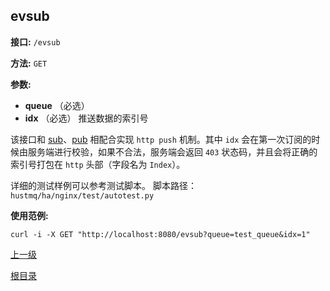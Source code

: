 ## evsub ##

**接口:** `/evsub`

**方法:** `GET`

**参数:** 

*  **queue** （必选）  
*  **idx** （必选）  推送数据的索引号
  
该接口和 [sub](sub.md)、[pub](pub.md) 相配合实现 `http push` 机制。其中 `idx` 会在第一次订阅的时候由服务端进行校验，如果不合法，服务端会返回 `403` 状态码，并且会将正确的索引号打包在 `http` 头部（字段名为 `Index`）。

详细的测试样例可以参考测试脚本。
脚本路径：`hustmq/ha/nginx/test/autotest.py`

**使用范例:**

    curl -i -X GET "http://localhost:8080/evsub?queue=test_queue&idx=1"

[上一级](../ha.md)

[根目录](../../index.md)